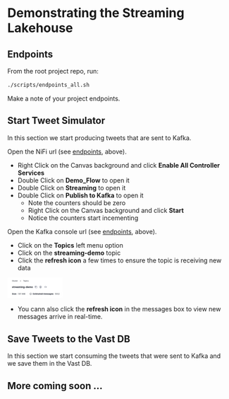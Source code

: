 # Demonstrating the Streaming Lakehouse

## Endpoints

From the root project repo, run:

```bash
./scripts/endpoints_all.sh
```

Make a note of your project endpoints.

## Start Tweet Simulator

In this section we start producing tweets that are sent to Kafka.

Open the NiFi url (see [endpoints](#endpoints), above).

- Right Click on the Canvas background and click **Enable All Controller Services**
- Double Click on **Demo_Flow** to open it
- Double Click on **Streaming** to open it
- Double Click on **Publish to Kafka** to open it
  - Note the counters should be zero
  - Right Click on the Canvas background and click **Start**
  - Notice the counters start incementing
 
Open the Kafka console url (see [endpoints](#endpoints), above).

- Click on the **Topics** left menu option
- Click on the **streaming-demo** topic
- Click the **refresh icon** a few times to ensure the topic is receiving new data

<img src="./assets/topic_status.png" width=25%/>

- You cann also click the **refresh icon** in the messages box to view new messages arrive in real-time.

## Save Tweets to the Vast DB 

In this section we start consuming the tweets that were sent to Kafka and we save them in the Vast DB.



## More coming soon ...
